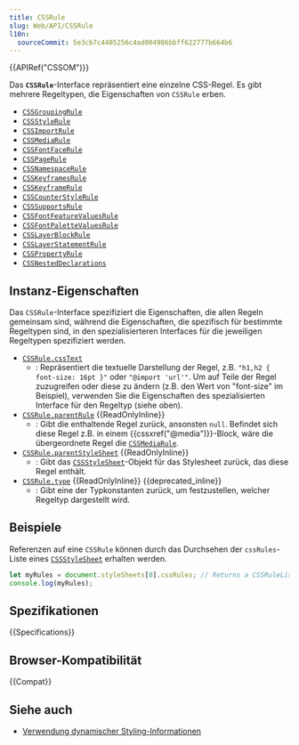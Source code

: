 ```yaml
---
title: CSSRule
slug: Web/API/CSSRule
l10n:
  sourceCommit: 5e3cb7c4405256c4ad004986bbff622777b664b6
---
```


{{APIRef("CSSOM")}}

Das **`CSSRule`**-Interface repräsentiert eine einzelne CSS-Regel. Es gibt mehrere Regeltypen, die Eigenschaften von `CSSRule` erben.

- [`CSSGroupingRule`](/de/docs/Web/API/CSSGroupingRule)
- [`CSSStyleRule`](/de/docs/Web/API/CSSStyleRule)
- [`CSSImportRule`](/de/docs/Web/API/CSSImportRule)
- [`CSSMediaRule`](/de/docs/Web/API/CSSMediaRule)
- [`CSSFontFaceRule`](/de/docs/Web/API/CSSFontFaceRule)
- [`CSSPageRule`](/de/docs/Web/API/CSSPageRule)
- [`CSSNamespaceRule`](/de/docs/Web/API/CSSNamespaceRule)
- [`CSSKeyframesRule`](/de/docs/Web/API/CSSKeyframesRule)
- [`CSSKeyframeRule`](/de/docs/Web/API/CSSKeyframeRule)
- [`CSSCounterStyleRule`](/de/docs/Web/API/CSSCounterStyleRule)
- [`CSSSupportsRule`](/de/docs/Web/API/CSSSupportsRule)
- [`CSSFontFeatureValuesRule`](/de/docs/Web/API/CSSFontFeatureValuesRule)
- [`CSSFontPaletteValuesRule`](/de/docs/Web/API/CSSFontPaletteValuesRule)
- [`CSSLayerBlockRule`](/de/docs/Web/API/CSSLayerBlockRule)
- [`CSSLayerStatementRule`](/de/docs/Web/API/CSSLayerStatementRule)
- [`CSSPropertyRule`](/de/docs/Web/API/CSSPropertyRule)
- [`CSSNestedDeclarations`](/de/docs/Web/API/CSSNestedDeclarations)

## Instanz-Eigenschaften

Das `CSSRule`-Interface spezifiziert die Eigenschaften, die allen Regeln gemeinsam sind, während die Eigenschaften, die spezifisch für bestimmte Regeltypen sind, in den spezialisierteren Interfaces für die jeweiligen Regeltypen spezifiziert werden.

- [`CSSRule.cssText`](/de/docs/Web/API/CSSRule/cssText)
  - : Repräsentiert die textuelle Darstellung der Regel, z.B. `"h1,h2 { font-size: 16pt }"` oder `"@import 'url'"`. Um auf Teile der Regel zuzugreifen oder diese zu ändern (z.B. den Wert von "font-size" im Beispiel), verwenden Sie die Eigenschaften des spezialisierten Interface für den Regeltyp (siehe oben).
- [`CSSRule.parentRule`](/de/docs/Web/API/CSSRule/parentRule) {{ReadOnlyInline}}
  - : Gibt die enthaltende Regel zurück, ansonsten `null`. Befindet sich diese Regel z.B. in einem {{cssxref("@media")}}-Block, wäre die übergeordnete Regel die [`CSSMediaRule`](/de/docs/Web/API/CSSMediaRule).
- [`CSSRule.parentStyleSheet`](/de/docs/Web/API/CSSRule/parentStyleSheet) {{ReadOnlyInline}}
  - : Gibt das [`CSSStyleSheet`](/de/docs/Web/API/CSSStyleSheet)-Objekt für das Stylesheet zurück, das diese Regel enthält.
- [`CSSRule.type`](/de/docs/Web/API/CSSRule/type) {{ReadOnlyInline}} {{deprecated_inline}}
  - : Gibt eine der Typkonstanten zurück, um festzustellen, welcher Regeltyp dargestellt wird.

## Beispiele

Referenzen auf eine `CSSRule` können durch das Durchsehen der `cssRules`-Liste eines [`CSSStyleSheet`](/de/docs/Web/API/CSSStyleSheet) erhalten werden.

```js
let myRules = document.styleSheets[0].cssRules; // Returns a CSSRuleList
console.log(myRules);
```

## Spezifikationen

{{Specifications}}

## Browser-Kompatibilität

{{Compat}}

## Siehe auch

- [Verwendung dynamischer Styling-Informationen](/de/docs/Web/API/CSS_Object_Model/Using_dynamic_styling_information)

